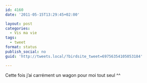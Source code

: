 ```yaml
---
id: 4160
date: '2011-05-15T13:29:45+02:00'

layout: post
categories:
  - Vis ma vie
tags:
  - tweet
format: status
publish_social: no
guid: 'http://tweets.local/?birdsite_tweet=69756354105053184'

---
```


Cette fois j’ai carrément un wagon pour moi tout seul ^^